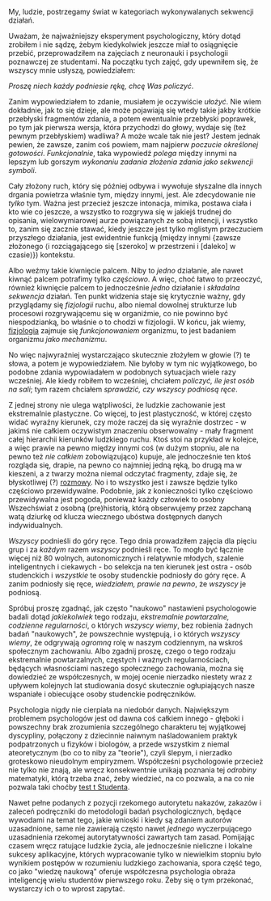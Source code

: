 My, ludzie, postrzegamy świat w kategoriach wykonywalanych sekwencji działań.

Uważam, że najważniejszy eksperyment psychologiczny, który dotąd zrobiłem i nie sądzę, żebym
kiedykolwiek jeszcze miał to osiągnięcie przebić, przeprowadziłem na zajęciach z neuronauki i
psychologii poznawczej ze studentami. Na początku tych zajęć, gdy upewniłem się, że wszyscy mnie
usłyszą, powiedziałem:

*Proszę niech każdy podniesie rękę, chcę Was policzyć*.

Zanim wypowiedziałem to zdanie, musiałem je oczywiście *ułożyć*. Nie wiem dokładnie, jak to się
dzieje, ale może pojawiają się wtedy takie jakby krótkie przebłyski fragmentów zdania, a potem
ewentualnie przebłyski poprawek, po tym jak pierwsza wersja, która przychodzi do głowy, wydaje się
(też pewnym przebłyskiem) wadliwa? A może wcale tak nie jest? Jestem jednak pewien, że zawsze, zanim
coś powiem, mam najpierw *poczucie określonej gotowości*. *Funkcjonalnie*, taka wypowiedź *polega*
między innymi na lepszym lub gorszym *wykonaniu zadania złożenia zdania jako sekwencji symboli*.

Cały złożony ruch, który się później odbywa i wywołuje słyszalne dla innych drgania powietrza
właśnie tym, między innymi, jest. Ale zdecydowanie nie *tylko* tym. Ważna jest przecież jeszcze
intonacja, mimika, postawa ciała i kto wie co jeszcze, a wszystko to rozgrywa się w jakiejś trudnej
do opisania, wielowymiarowej aurze powiązanych ze sobą intencji, i wszystko to, zanim się zacznie
stawać, kiedy jeszcze jest tylko mglistym przeczuciem przyszłego działania, jest ewidentnie funkcją
(między innymi \{zawsze złożonego ⟨i rozciągającego się \[szeroko] w przestrzeni i \[daleko] w
czasie⟩\}) kontekstu.

Albo weźmy takie kiwnięcie palcem. Niby to *jedno* działanie, ale nawet kiwnąć palcem potrafimy
tylko *częściowo*. A więc, choć łatwo to przeoczyć, również kiwnięcie palcem to jednocześnie *jedno*
działanie i *składalna sekwencja* działań. Ten punkt widzenia staje się krytycznie ważny, gdy
przyglądamy się *fizjologii* ruchu, albo niemal dowolnej strukturze lub procesowi rozgrywającemu się
w organiźmie, co nie powinno być niespodzianką, bo właśnie o to chodzi w fizjologii. W końcu, jak
wiemy, [fizjologia](https://pl.wikipedia.org/wiki/Fizjologia) zajmuje się *funkcjonowaniem*
organizmu, to jest badaniem organizmu *jako mechanizmu*.

No więc najwyraźniej wystarczająco skutecznie złożyłem w głowie (?) te słowa, a potem je
wypowiedziałem. Nie byłoby w tym nic wyjątkowego, bo podobne zdania wypowiadałem w podobnych
sytuacjach wiele razy wcześniej. Ale kiedy robiłem to wcześniej, chciałem *policzyć, ile jest osób
na sali*; tym razem chciałem *sprawdzić, czy wszyscy podniosą ręce*.

Z jednej strony nie ulega wątpliwości, że ludzkie zachowanie jest ekstremalnie plastyczne. Co
więcej, to jest plastyczność, w której często widać wyraźny kierunek, czy może raczej da się
wyraźnie dostrzec - w jakimś nie całkiem oczywistym znaczeniu obserwowalny - mały fragment całej
hierarchii kierunków ludzkiego ruchu. Ktoś stoi na przykład w kolejce, a więc prawie na pewno między
innymi coś (w dużym stopniu, ale na pewno też *nie całkiem* zobowiązująco) kupuje, ale jednocześnie
ten ktoś rozgląda się, drapie, na pewno co najmniej jedną ręką, bo drugą ma w kieszeni, a z twarzy
można niemal odczytać fragmenty, zdaje się, że błyskotliwej (?)
[rozmowy](https://pl.wikipedia.org/wiki/L%E2%80%99esprit_de_l%E2%80%99escalier). No i to wszystko
jest i zawsze będzie tylko częściowo przewidywalne. Podobnie, jak z konieczności tylko częściowo
przewidywalna jest pogoda, ponieważ każdy człowiek to osobny Wszechświat z osobną (pre)historią,
którą obserwujemy przez zapchaną watą dziurkę od klucza wiecznego ubóstwa dostępnych danych
indywidualnych.

*Wszyscy* podnieśli do góry ręce. Tego dnia prowadziłem zajęcia dla pięciu grup i za *każdym* razem
*wszyscy* podnieśli ręce. To mogło być łącznie więcej niż 80 wolnych, autonomicznych i relatywnie
młodych, szalenie inteligentnych i ciekawych - bo selekcja na ten kierunek jest ostra - osób
studenckich i *wszystkie* te osoby studenckie podniosły do góry ręce. A zanim podniosły się ręce,
*wiedziałem, prawie na pewno*, że *wszyscy* je podniosą.

Spróbuj proszę zgadnąć, jak często "naukowo" nastawieni psychologowie badali dotąd *jakiekolwiek*
tego rodzaju, *ekstremalnie powtarzalne, codzienne regularności*, o których *wszyscy wiemy*, bez
robienia żadnych badań "naukowych", że powszechnie występują, i o których *wszyscy wiemy*, że
odgrywają *ogromną* rolę w naszym codziennym, na wskroś społecznym zachowaniu. Albo zgadnij proszę,
czego o tego rodzaju ekstremalnie powtarzalnych, częstych i ważnych regularnościach, będących
własnościami naszego społecznego zachowania, można się dowiedzieć ze współczesnych, w mojej ocenie
nierzadko niestety wraz z upływem kolejnych lat studiowania dosyć skutecznie ogłupiających nasze
wspaniałe i obiecujące osoby studenckie podręczników.

Psychologia nigdy nie cierpiała na niedobór danych. Największym problemem psychologów jest od dawna
coś całkiem innego - głęboki i powszechny brak zrozumienia szczególnego charakteru tej wyjątkowej
dyscypliny, połączony z dziecinnie naiwnym naśladowaniem praktyk podpatrzonych u fizyków i biologów,
a przede wszystkim z niemal ateoretycznym (bo co to niby za "teorie"), czyli ślepym, i nierzadko
groteskowo nieudolnym empiryzmem. Współcześni psychologowie przecież nie tylko nie znają, ale wręcz
konsekwentnie unikają poznania tej *odrobiny* matematyki, którą trzeba znać, żeby wiedzieć, na co
pozwala, a na co nie pozwala taki choćby [test t
Studenta](https://pl.wikipedia.org/wiki/Test_t_Studenta). 

Nawet pełne podanych z pozycji rzekomego autorytetu nakazów, zakazów i zaleceń podręczniki do
metodologii badań psychologicznych, będące wywodami na temat tego, jakie wnioski i kiedy są zdaniem
autorów uzasadnione, same nie zawierają często nawet *jednego* wyczerpującego uzasadnienia rzekomej
autorytatywności zawartych tam zasad. Pomijając czasem wręcz ratujące ludzkie życia, ale
jednocześnie nieliczne i lokalne sukcesy aplikacyjne, których wypracowanie tylko w niewielkim
stopniu było wynikiem postępów w rozumieniu ludzkiego zachowania, spora część tego, co jako "wiedzę
naukową" oferuje współczesna psychologia obraża inteligencję wielu studentów pierwszego roku. Żeby
się o tym przekonać, wystarczy ich o to wprost zapytać.

